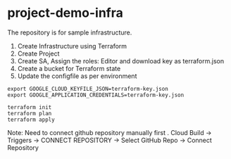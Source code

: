 # project-demo-infra
The repository is for sample infrastructure. 

1. Create Infrastructure using Terraform
2. Create Project
3. Create SA, Assign the roles: Editor and download key as terraform.json
4. Create a bucket for Terraform state 
5. Update the configfile as per environment

```
export GOOGLE_CLOUD_KEYFILE_JSON=terraform-key.json
export GOOGLE_APPLICATION_CREDENTIALS=terraform-key.json 

terraform init
terraform plan
terraform apply
```

Note: Need to connect github repository manually first .
Cloud Build -> Triggers -> CONNECT REPOSITORY -> Select GitHub Repo -> Connect Repository